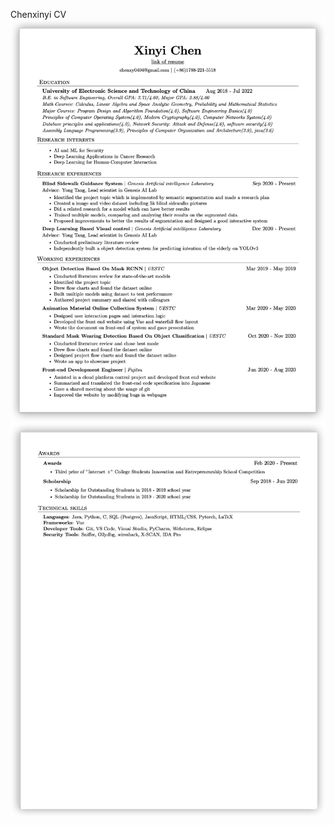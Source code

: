 Chenxinyi CV
<img src="https://raw.githubusercontent.com/orange04/pics/main/cv1.png">
<img src="https://raw.githubusercontent.com/orange04/pics/main/cv2.png">
